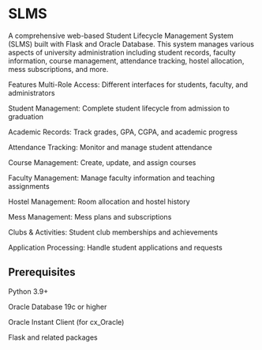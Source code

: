 # SLMS
A comprehensive web-based Student Lifecycle Management System (SLMS) built with Flask and Oracle Database. This system manages various aspects of university administration including student records, faculty information, course management, attendance tracking, hostel allocation, mess subscriptions, and more.

Features
Multi-Role Access: Different interfaces for students, faculty, and administrators

Student Management: Complete student lifecycle from admission to graduation

Academic Records: Track grades, GPA, CGPA, and academic progress

Attendance Tracking: Monitor and manage student attendance

Course Management: Create, update, and assign courses

Faculty Management: Manage faculty information and teaching assignments

Hostel Management: Room allocation and hostel history

Mess Management: Mess plans and subscriptions

Clubs & Activities: Student club memberships and achievements

Application Processing: Handle student applications and requests

## Prerequisites

Python 3.9+

Oracle Database 19c or higher

Oracle Instant Client (for cx_Oracle)

Flask and related packages



